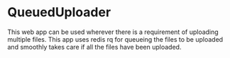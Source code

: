 # QueuedUploader
This web app can be used wherever there is a requirement of uploading multiple files. This app uses redis rq for queueing the files to be uploaded and smoothly takes care if all the files have been uploaded.
